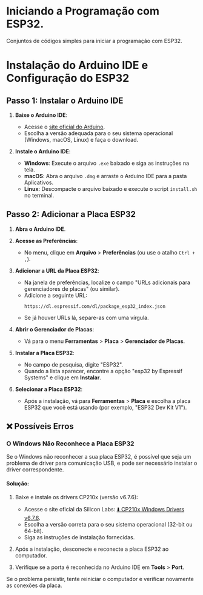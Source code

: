 # Iniciando a Programação com ESP32.

Conjuntos de códigos simples para iniciar a programação com ESP32.

# Instalação do Arduino IDE e Configuração do ESP32

## Passo 1: Instalar o Arduino IDE

1. **Baixe o Arduino IDE**:
   - Acesse o [site oficial do Arduino](https://www.arduino.cc/en/software).
   - Escolha a versão adequada para o seu sistema operacional (Windows, macOS, Linux) e faça o download.

2. **Instale o Arduino IDE**:
   - **Windows**: Execute o arquivo `.exe` baixado e siga as instruções na tela.
   - **macOS**: Abra o arquivo `.dmg` e arraste o Arduino IDE para a pasta Aplicativos.
   - **Linux**: Descompacte o arquivo baixado e execute o script `install.sh` no terminal.

## Passo 2: Adicionar a Placa ESP32

1. **Abra o Arduino IDE**.

2. **Acesse as Preferências**:
   - No menu, clique em **Arquivo** > **Preferências** (ou use o atalho `Ctrl + ,`).

3. **Adicionar a URL da Placa ESP32**:
   - Na janela de preferências, localize o campo "URLs adicionais para gerenciadores de placas" (ou similar).
   - Adicione a seguinte URL:
     ```
     https://dl.espressif.com/dl/package_esp32_index.json
     ```
   - Se já houver URLs lá, separe-as com uma vírgula.

4. **Abrir o Gerenciador de Placas**:
   - Vá para o menu **Ferramentas** > **Placa** > **Gerenciador de Placas**.

5. **Instalar a Placa ESP32**:
   - No campo de pesquisa, digite "ESP32".
   - Quando a lista aparecer, encontre a opção "esp32 by Espressif Systems" e clique em **Instalar**.

6. **Selecionar a Placa ESP32**:
   - Após a instalação, vá para **Ferramentas** > **Placa** e escolha a placa ESP32 que você está usando (por exemplo, "ESP32 Dev Kit V1").

## ❌ Possíveis Erros

### O Windows Não Reconhece a Placa ESP32

Se o Windows não reconhecer a sua placa ESP32, é possível que seja um problema de driver para comunicação USB, e pode ser necessário instalar o driver correspondente.

#### Solução:

1. Baixe e instale os drivers CP210x (versão v6.7.6):
   - Acesse o site oficial da Silicon Labs: [⬇️ CP210x Windows Drivers v6.7.6](https://www.silabs.com/developers/usb-to-uart-bridge-vcp-drivers).
   - Escolha a versão correta para o seu sistema operacional (32-bit ou 64-bit).
   - Siga as instruções de instalação fornecidas.

2. Após a instalação, desconecte e reconecte a placa ESP32 ao computador.
3. Verifique se a porta é reconhecida no Arduino IDE em **Tools** >  **Port**.

Se o problema persistir, tente reiniciar o computador e verificar novamente as conexões da placa.


